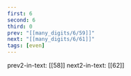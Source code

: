 ```yaml
---
first: 6
second: 6
third: 0
prev: "[[many_digits/6/59]]"
next: "[[many_digits/6/61]]"
tags: [even]
---
```

prev2-in-text: [[58]]
next2-in-text: [[62]]
